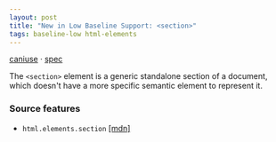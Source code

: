 ```yaml
---
layout: post
title: "New in Low Baseline Support: <section>"
tags: baseline-low html-elements
---
```


[caniuse](https://caniuse.com/?search=section) · [spec](https://html.spec.whatwg.org/multipage/sections.html#the-section-element)

The `<section>` element is a generic standalone section of a document, which doesn't have a more specific semantic element to represent it.

### Source features

- ``html.elements.section`` [[mdn]](https://https://developer.mozilla.org/en-US/search?q=html.elements.section)
